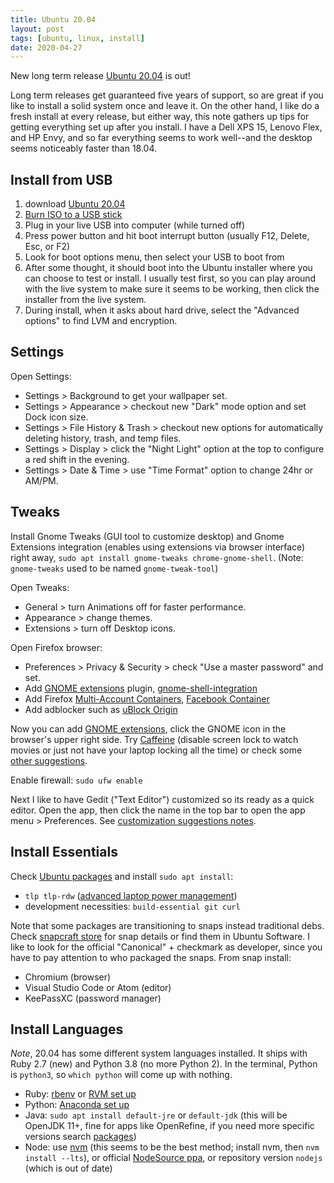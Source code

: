 ```yaml
---
title: Ubuntu 20.04
layout: post
tags: [ubuntu, linux, install]
date: 2020-04-27
---
```


New long term release [Ubuntu 20.04](https://ubuntu.com/download/desktop) is out!

Long term releases get guaranteed five years of support, so are great if you like to install a solid system once and leave it.
On the other hand, I like do a fresh install at every release, but either way, this note gathers up tips for getting everything set up after you install. 
I have a Dell XPS 15, Lenovo Flex, and HP Envy, and so far everything seems to work well--and the desktop seems noticeably faster than 18.04.

## Install from USB

1. download [Ubuntu 20.04](https://ubuntu.com/download/desktop) 
2. [Burn ISO to a USB stick](https://evanwill.github.io/_drafts/notes/burn-iso.html)
3. Plug in your live USB into computer (while turned off)
4. Press power button and hit boot interrupt button (usually F12, Delete, Esc, or F2)
5. Look for boot options menu, then select your USB to boot from
6. After some thought, it should boot into the Ubuntu installer where you can choose to test or install. I usually test first, so you can play around with the live system to make sure it seems to be working, then click the installer from the live system.
7. During install, when it asks about hard drive, select the "Advanced options" to find LVM and encryption. 

## Settings

Open Settings:

- Settings > Background to get your wallpaper set.
- Settings > Appearance > checkout new "Dark" mode option and set Dock icon size.
- Settings > File History & Trash > checkout new options for automatically deleting history, trash, and temp files.
- Settings > Display > click the "Night Light" option at the top to configure a red shift in the evening.
- Settings > Date & Time > use "Time Format" option to change 24hr or AM/PM.

## Tweaks

Install Gnome Tweaks (GUI tool to customize desktop) and Gnome Extensions integration (enables using extensions via browser interface) right away, `sudo apt install gnome-tweaks chrome-gnome-shell`.
(Note: `gnome-tweaks` used to be named `gnome-tweak-tool`)

Open Tweaks:

- General > turn Animations off for faster performance.
- Appearance > change themes.
- Extensions > turn off Desktop icons.

Open Firefox browser:

- Preferences > Privacy & Security > check "Use a master password" and set.
- Add [GNOME extensions](https://extensions.gnome.org/) plugin, [gnome-shell-integration](https://addons.mozilla.org/en/firefox/addon/gnome-shell-integration/)
- Add Firefox [Multi-Account Containers](https://addons.mozilla.org/en-US/firefox/addon/multi-account-containers/?src=search), [Facebook Container](https://addons.mozilla.org/en-US/firefox/addon/facebook-container/)
- Add adblocker such as [uBlock Origin](https://addons.mozilla.org/en-US/firefox/addon/ublock-origin/?src=search)

Now you can add [GNOME extensions](https://extensions.gnome.org/), click the GNOME icon in the browser's upper right side.
Try [Caffeine](https://extensions.gnome.org/extension/517/caffeine/) (disable screen lock to watch movies or just not have your laptop locking all the time) or check some [other suggestions](https://evanwill.github.io/_drafts/notes/ubuntu-gnome.html#get-extensions).

Enable firewall: `sudo ufw enable`

Next I like to have Gedit ("Text Editor") customized so its ready as a quick editor. 
Open the app, then click the name in the top bar to open the app menu > Preferences.
See [customization suggestions notes](https://evanwill.github.io/_drafts/notes/gedit-editor.html).

## Install Essentials

Check [Ubuntu packages](https://packages.ubuntu.com/) and install `sudo apt install`:

- `tlp tlp-rdw` ([advanced laptop power management](https://linrunner.de/en/tlp/docs/tlp-linux-advanced-power-management.html))
- development necessities: `build-essential git curl`

Note that some packages are transitioning to snaps instead traditional debs.
Check [snapcraft store](https://snapcraft.io/store) for snap details or find them in Ubuntu Software. 
I like to look for the official "Canonical" + checkmark as developer, since you have to pay attention to who packaged the snaps.
From snap install: 

- Chromium (browser)
- Visual Studio Code or Atom (editor)
- KeePassXC (password manager)

## Install Languages

*Note*, 20.04 has some different system languages installed.
It ships with Ruby 2.7 (new) and Python 3.8 (no more Python 2).
In the terminal, Python is `python3`, so `which python` will come up with nothing.

- Ruby: [rbenv](https://evanwill.github.io/_drafts/notes/ruby-rbenv.html) or [RVM set up](https://evanwill.github.io/_drafts/notes/ruby-notes.html)
- Python: [Anaconda set up](https://evanwill.github.io/_drafts/notes/dual-python-notebook.html)
- Java: `sudo apt install default-jre` or `default-jdk` (this will be OpenJDK 11+, fine for apps like OpenRefine, if you need more specific versions search [packages](https://packages.ubuntu.com/search?keywords=jdk&searchon=names&suite=bionic&section=all))
- Node: use [nvm](https://github.com/creationix/nvm) (this seems to be the best method; install nvm, then `nvm install --lts`), or official [NodeSource ppa](https://github.com/nodesource/distributions/blob/master/README.md), or repository version `nodejs` (which is out of date)
